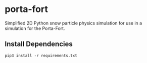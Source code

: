 # porta-fort
Simplified 2D Python snow particle physics simulation for use in a simulation for the Porta-Fort.

## Install Dependencies
    pip3 install -r requirements.txt
